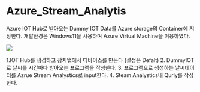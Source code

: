 # Azure_Stream_Analytis

Azure IOT Hub로 받아오는 Dummy IOT Data를 Azure storage의 Container에 저장한다.
개발환경은 Windows11을 사용하며 Azure Virtual Machine을 이용하였다.


<img src="https://user-images.githubusercontent.com/107936957/200822198-7a37f290-7e7a-400f-9584-9bc7aa163779.jpg">

1.IOT Hub를 생성하고 장치탭에서 디바이스를 만든다 (설정은 Defalt)
2. DummyIOT로 날씨를 시간마다 받아오는 프로그램을 작성한다.
3. 프로그램으로 생성하는 날씨데이터를 Azrue Stream Analystics로 input한다.
4. Steam Analystics내 Qurly를 작성한다.
